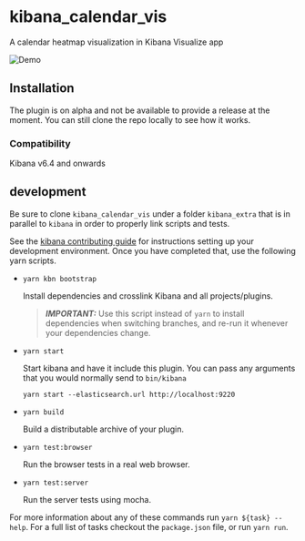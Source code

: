 # kibana_calendar_vis

A calendar heatmap visualization in Kibana Visualize app

![Demo](demo.gif)

## Installation

The plugin is on alpha and not be available to provide a release at the moment. You can still clone the repo locally to see how it works.

### Compatibility

Kibana v6.4 and onwards

## development

Be sure to clone `kibana_calendar_vis` under a folder `kibana_extra` that is in parallel to `kibana` in order to properly link scripts and tests.

See the [kibana contributing guide](https://github.com/elastic/kibana/blob/master/CONTRIBUTING.md) for instructions setting up your development environment. Once you have completed that, use the following yarn scripts.

  - `yarn kbn bootstrap`

    Install dependencies and crosslink Kibana and all projects/plugins.

    > ***IMPORTANT:*** Use this script instead of `yarn` to install dependencies when switching branches, and re-run it whenever your dependencies change.

  - `yarn start`

    Start kibana and have it include this plugin. You can pass any arguments that you would normally send to `bin/kibana`

      ```
      yarn start --elasticsearch.url http://localhost:9220
      ```

  - `yarn build`

    Build a distributable archive of your plugin.

  - `yarn test:browser`

    Run the browser tests in a real web browser.

  - `yarn test:server`

    Run the server tests using mocha.

For more information about any of these commands run `yarn ${task} --help`. For a full list of tasks checkout the `package.json` file, or run `yarn run`.
